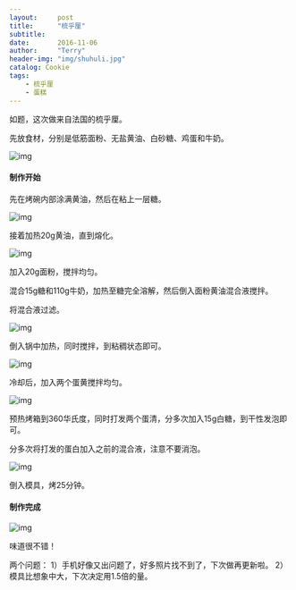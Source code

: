 ```yaml
---
layout:     post
title:      "梳乎厘"
subtitle:   
date:       2016-11-06
author:     "Terry"
header-img: "img/shuhuli.jpg"
catalog: Cookie
tags:
    - 梳乎厘
    - 蛋糕
---
```

    
如题，这次做来自法国的梳乎厘。

先放食材，分别是低筋面粉、无盐黄油、白砂糖、鸡蛋和牛奶。

![img](http://odmaovtkc.bkt.clouddn.com/image/shuhuli/20161106_203454.jpg)


#### 制作开始

先在烤碗内部涂满黄油，然后在粘上一层糖。

![img](http://odmaovtkc.bkt.clouddn.com/image/shuhuli/20161106_203857.jpg)

接着加热20g黄油，直到熔化。

![img](http://odmaovtkc.bkt.clouddn.com/image/shuhuli/20161106_204554.jpg)

加入20g面粉，搅拌均匀。

混合15g糖和110g牛奶，加热至糖完全溶解，然后倒入面粉黄油混合液搅拌。

将混合液过滤。

![img](http://odmaovtkc.bkt.clouddn.com/image/shuhuli/20161106_210042.jpg)

倒入锅中加热，同时搅拌，到粘稠状态即可。

![img](http://odmaovtkc.bkt.clouddn.com/image/shuhuli/20161106_210552.jpg)

冷却后，加入两个蛋黄搅拌均匀。

![img](http://odmaovtkc.bkt.clouddn.com/image/shuhuli/20161106_211505.jpg)

预热烤箱到360华氏度，同时打发两个蛋清，分多次加入15g白糖，到干性发泡即可。

分多次将打发的蛋白加入之前的混合液，注意不要消泡。

![img](http://odmaovtkc.bkt.clouddn.com/image/shuhuli/20161106_213310.jpg)

倒入模具，烤25分钟。

#### 制作完成

![img](http://odmaovtkc.bkt.clouddn.com/image/shuhuli/20161106_220452.jpg)

味道很不错！

两个问题：
1）手机好像又出问题了，好多照片找不到了，下次做再更新啦。
2）模具比想象中大，下次决定用1.5倍的量。








